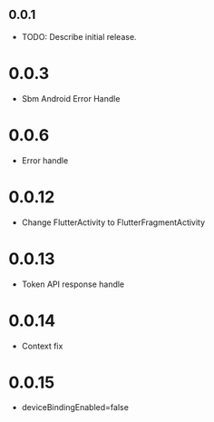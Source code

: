 ## 0.0.1

- TODO: Describe initial release.

# 0.0.3

- Sbm Android Error Handle

# 0.0.6

- Error handle

# 0.0.12

- Change FlutterActivity to FlutterFragmentActivity

# 0.0.13

- Token API response handle

# 0.0.14

- Context fix

# 0.0.15

- deviceBindingEnabled=false
